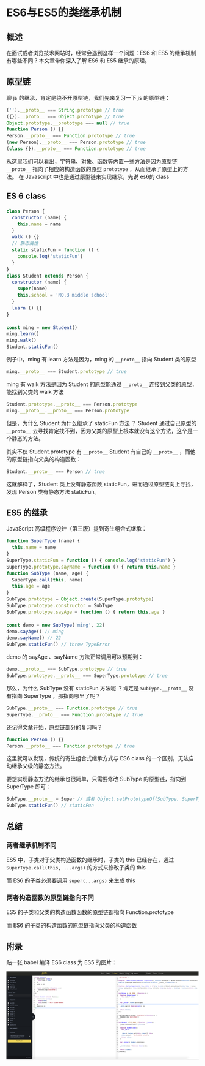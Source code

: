 # ES6与ES5的类继承机制

## 概述

在面试或者浏览技术网站时，经常会遇到这样一个问题：ES6 和 ES5 的继承机制有哪些不同 ? 本文章带你深入了解 ES6 和 ES5 继承的原理。

## 原型链

聊 js 的继承，肯定是绕不开原型链，我们先来复习一下 js 的原型链：

```js
('').__proto__ === String.prototype // true
({}).__proto__ === Object.prototype // true
Object.prototype.__prototype === null // true
function Person () {}
Person.__proto__ === Function.prototype // true
(new Person).__proto__ === Person.prototype // true
(class {}).__proto__ === Function.prototype // true
```

从这里我们可以看出，字符串、对象、函数等内置一些方法是因为原型链 `__proto__` 指向了相应的构造函数的原型 `prototype` ，从而继承了原型上的方法。 在 Javascript 中也是通过原型链来实现继承，先说 es6的 class

## ES 6 class

```js
class Person {
  constructor (name) {
    this.name = name
  }
  walk () {}
  // 静态属性
  static staticFun = function () {
  	console.log('staticFun')
  }
}
class Student extends Person {
  constructor (name) {
    super(name)
    this.school = 'NO.3 middle school'
  }
  learn () {}
}

const ming = new Student()
ming.learn()
ming.walk()
Student.staticFun()
```

例子中，ming 有 learn 方法是因为，ming 的 `__proto__` 指向 Student 类的原型

```js
ming.__proto__ === Student.prototype // true
```

ming 有 walk 方法是因为 Student 的原型能通过 `__proto__` 连接到父类的原型，能找到父类的 walk 方法

```js
Student.prototype.__proto__ === Person.prototype
ming.__proto__.__proto__ === Person.prototype
```

但是，为什么 Student 为什么继承了 staticFun 方法 ？ Student 通过自己原型的 `__proto__` 去寻找肯定找不到，因为父类的原型上根本就没有这个方法，这个是一个静态的方法。

其实不仅 Student.prototype 有 `__proto__` Student 有自己的 `__proto__` ，而他的原型链指向父类的构造函数：

```js
Student.__proto__ === Person // true
```

这就解释了，Student 类上没有静态函数 staticFun，进而通过原型链向上寻找，发现 Person 类有静态方法 staticFun。

## ES5 的继承

JavaScript 高级程序设计（第三版）提到寄生组合式继承：

```js
function SuperType (name) {
  this.name = name
}
SuperType.staticFun = function () { console.log('staticFun') }
SuperType.prototype.sayName = function () { return this.name }
function SubType (name, age) {
  SuperType.call(this, name)
  this.age = age
}
SubType.prototype = Object.create(SuperType.prototype)
SubType.prototype.constructor = SubType
SubType.prototype.sayAge = function () { return this.age }

const demo = new SubType('ming', 22)
demo.sayAge() // ming
demo.sayName() // 22
SubType.staticFun() // throw TypeError
```

demo 的 sayAge 、sayName 方法正常调用可以预期到：

```js
demo.__proto__ === SubType.prototype // true
SubType.prototype.__proto__ === SuperType.prototype // true
```

那么，为什么 SubType 没有 staticFun 方法呢 ？肯定是 `SubType.__proto__` 没有指向 SuperType ，那指向哪里了呢？

```js
SubType.__proto__ === Function.prototype // true
SuperType.__proto__ === Function.prototype // true
```

还记得文章开始，原型链部分的复习吗？

```js
function Person () {}
Person.__proto__ === Function.prototype // true
```

这里就可以发现，传统的寄生组合式继承方式与 ES6 class 的一个区别，无法自动继承父级的静态方法。

要想实现静态方法的继承也很简单，只需要修改 SubType 的原型链，指向到 SuperType 即可：

```js
SubType.__proto__ = Super // 或者 Object.setPrototypeOf(SubType, SuperType)
SubType.staticFun() // staticFun
```

## 总结

### 两者继承机制不同

ES5 中，子类对于父类构造函数的继承时，子类的 this 已经存在，通过 `SuperType.call(this, ...args)` 的方式来修改子类的 this

而 ES6 的子类必须要调用 `super(...args)` 来生成 this

### 两者构造函数的原型链指向不同

ES5 的子类和父类的构造函数函数的原型链都指向 Function.prototype

而 ES6 的子类的构造函数的原型链指向父类的构造函数

## 附录

贴一张 babel 编译 ES6 class 为 ES5 的图片：

![image-20200616220455247](./assets/image-20200616220455247.png)


